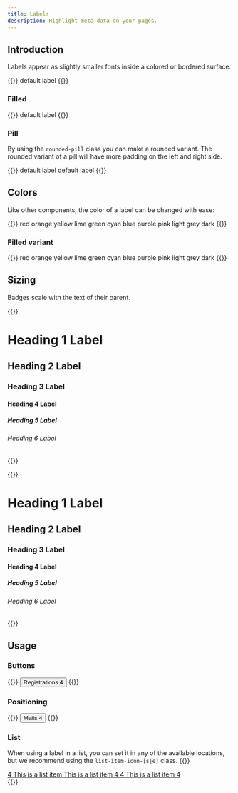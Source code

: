 ```yaml
---
title: Labels
description: Highlight meta data on your pages.
---
```


## Introduction
Labels appear as slightly smaller fonts inside a colored or bordered surface.

{{<example>}}
<span class="label">default label</span>
{{</example>}}

### Filled
{{<example>}}
<span class="label label-filled">default label</span>
{{</example>}}

### Pill
By using the `rounded-pill` class you can make a rounded variant. The rounded variant of a pill will have more padding on the left and right side.

{{<example>}}
<span class="label rounded-pill">default label</span>
<span class="label label-filled rounded-pill">default label</span>
{{</example>}}

## Colors
Like other components, the color of a label can be changed with ease:

{{<example>}}
<span class="label label-red">red</span>
<span class="label label-orange">orange</span>
<span class="label label-yellow">yellow</span>
<span class="label label-lime">lime</span>
<span class="label label-green">green</span>
<span class="label label-cyan">cyan</span>
<span class="label label-blue">blue</span>
<span class="label label-purple">purple</span>
<span class="label label-pink">pink</span>
<span class="label label-light">light</span>
<span class="label label-grey">grey</span>
<span class="label label-dark">dark</span>
{{</example>}}

### Filled variant
{{<example>}}
<span class="label label-filled label-red">red</span>
<span class="label label-filled label-orange">orange</span>
<span class="label label-filled label-yellow">yellow</span>
<span class="label label-filled label-lime">lime</span>
<span class="label label-filled label-green">green</span>
<span class="label label-filled label-cyan">cyan</span>
<span class="label label-filled label-blue">blue</span>
<span class="label label-filled label-purple">purple</span>
<span class="label label-filled label-pink">pink</span>
<span class="label label-filled label-light">light</span>
<span class="label label-filled label-grey">grey</span>
<span class="label label-filled label-dark">dark</span>
{{</example>}}

## Sizing
Badges scale with the text of their parent.

{{<example>}}
<h1>Heading 1 <span class="label label-filled label-blue">Label</span></h1>
<h2>Heading 2 <span class="label label-filled label-green">Label</span></h2>
<h3>Heading 3 <span class="label label-filled label-yellow">Label</span></h3>
<h4>Heading 4 <span class="label label-filled label-orange">Label</span></h4>
<h5>Heading 5 <span class="label label-filled label-red">Label</span></h5>
<h6>Heading 6 <span class="label label-filled label-purple">Label</span></h6>
{{</example>}}

{{<example>}}
<h1>Heading 1 <span class="label label-filled label-blue rounded-pill">Label</span></h1>
<h2>Heading 2 <span class="label label-filled label-green rounded-pill">Label</span></h2>
<h3>Heading 3 <span class="label label-filled label-yellow rounded-pill">Label</span></h3>
<h4>Heading 4 <span class="label label-filled label-orange rounded-pill">Label</span></h4>
<h5>Heading 5 <span class="label label-filled label-red rounded-pill">Label</span></h5>
<h6>Heading 6 <span class="label label-filled label-purple rounded-pill">Label</span></h6>
{{</example>}}

## Usage
### Buttons
{{<example>}}
<button type="button" class="btn btn-primary">
  Registrations <span class="label label-filled label-light">4</span>
</button>
{{</example>}}

### Positioning
{{<example>}}
<button type="button" class="btn btn-primary position-relative">
  Mails
  <span class="position-absolute top-0 start-100 translate-center label label-filled label-red rounded-pill">
    4
  </span>
</button>
{{</example>}}

### List
When using a label in a list, you can set it in any of the available locations, but we recommend using the `list-item-icon-[s|e]` class.
{{<example>}}
<div class="list list-dividers-full border">
  <a href="#" class="list-item list-item-action">
    <span class="list-item-icon-s">
      <span class="label label-filled label-blue">4</span>
    </span>
    <span class="list-item-label">This is a list item</span>
  </a>
  <a href="#" class="list-item list-item-action">
    <span class="list-item-label">This is a list item</span>
    <span class="list-item-icon-e">
      <span class="label label-filled label-blue">4</span>
    </span>
  </a>
  <a href="#" class="list-item list-item-action">
    <span class="list-item-icon-s">
      <span class="label label-filled label-blue">4</span>
    </span>
    <span class="list-item-label">This is a list item</span>
    <span class="list-item-icon-e">
      <span class="label label-filled label-blue">4</span>
    </span>
  </a>
</div>
{{</example>}}
